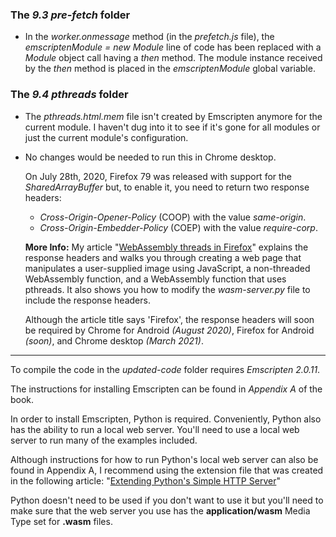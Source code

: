 ### The _9.3 pre-fetch_ folder

- In the _worker.onmessage_ method (in the _prefetch.js_ file), the _emscriptenModule = new Module_ line of code has been replaced with a _Module_ object call having a _then_ method. The module instance received by the _then_ method is placed in the _emscriptenModule_ global variable.


### The _9.4 pthreads_ folder

- The _pthreads.html.mem_ file isn't created by Emscripten anymore for the current module. I haven't dug into it to see if it's gone for all modules or just the current module's configuration.

- No changes would be needed to run this in Chrome desktop. 
  
  On July 28th, 2020, Firefox 79 was released with support for the _SharedArrayBuffer_ but, to enable it, you need to return two response headers:
  - _Cross-Origin-Opener-Policy_ (COOP) with the value _same-origin_.
  - _Cross-Origin-Embedder-Policy_ (COEP) with the value _require-corp_.

  **More Info:** My article "[WebAssembly threads in Firefox](https://cggallant.blogspot.com/2020/07/webassembly-threads-in-firefox.html)" explains the response headers and walks you through creating a web page that manipulates a user-supplied image using JavaScript, a non-threaded WebAssembly function, and a WebAssembly function that uses pthreads. It also shows you how to modify the _wasm-server.py_ file to include the response headers.

    Although the article title says 'Firefox', the response headers will soon be required by Chrome for Android _(August 2020)_, Firefox for Android _(soon)_, and Chrome desktop _(March 2021)_.


---

To compile the code in the _updated-code_ folder requires _Emscripten 2.0.11_.

The instructions for installing Emscripten can be found in _Appendix A_ of the book.


In order to install Emscripten, Python is required. Conveniently, Python also has the ability to run a local web server. You'll need to use a local web server to run many of the examples included. 

Although instructions for how to run Python's local web server can also be found in Appendix A, I recommend using the extension file that was created in the following article: "[Extending Python's Simple HTTP Server](https://cggallant.blogspot.com/2020/07/extending-pythons-simple-http-server.html)"


Python doesn't need to be used if you don't want to use it but you'll need to make sure that the web server you use has the **application/wasm** Media Type set for **.wasm** files.

